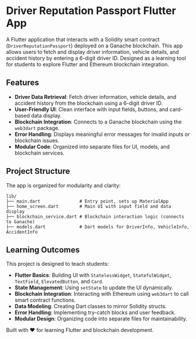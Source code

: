 # Driver Reputation Passport Flutter App

A Flutter application that interacts with a Solidity smart contract (`DriverReputationPassport`) deployed on a Ganache blockchain. This app allows users to fetch and display driver information, vehicle details, and accident history by entering a 6-digit driver ID. Designed as a learning tool for students to explore Flutter and Ethereum blockchain integration.

## Features
- **Driver Data Retrieval**: Fetch driver information, vehicle details, and accident history from the blockchain using a 6-digit driver ID.
- **User-Friendly UI**: Clean interface with input fields, buttons, and card-based data display.
- **Blockchain Integration**: Connects to a Ganache blockchain using the `web3dart` package.
- **Error Handling**: Displays meaningful error messages for invalid inputs or blockchain issues.
- **Modular Code**: Organized into separate files for UI, models, and blockchain services.

## Project Structure
The app is organized for modularity and clarity:
```
lib/
├── main.dart               # Entry point, sets up MaterialApp
├── home_screen.dart        # Main UI with input field and data display
├── blockchain_service.dart # Blockchain interaction logic (connects to Ganache)
├── models.dart             # Dart models for DriverInfo, VehicleInfo, AccidentInfo
```

## Learning Outcomes
This project is designed to teach students:
- **Flutter Basics**: Building UI with `StatelessWidget`, `StatefulWidget`, `TextField`, `ElevatedButton`, and `Card`.
- **State Management**: Using `setState` to update the UI dynamically.
- **Blockchain Integration**: Interacting with Ethereum using `web3dart` to call smart contract functions.
- **Data Modeling**: Creating Dart classes to mirror Solidity structs.
- **Error Handling**: Implementing try-catch blocks and user feedback.
- **Modular Design**: Organizing code into separate files for maintainability.


Built with ❤️ for learning Flutter and blockchain development.